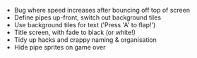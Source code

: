- Bug where speed increases after bouncing off top of screen
- Define pipes up-front, switch out background tiles
- Use background tiles for text ('Press 'A' to flap!')
- Title screen, with fade to black (or white!)
- Tidy up hacks and crappy naming & organisation
- Hide pipe sprites on game over

